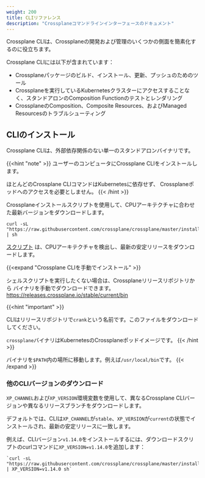```yaml
---
weight: 200
title: CLIリファレンス
description: "Crossplaneコマンドラインインターフェースのドキュメント"
---
```


Crossplane CLIは、Crossplaneの開発および管理のいくつかの側面を簡素化するのに役立ちます。

Crossplane CLIには以下が含まれています：
* Crossplaneパッケージのビルド、インストール、更新、プッシュのためのツール
* Crossplaneを実行しているKubernetesクラスターにアクセスすることなく、スタンドアロンのComposition Functionのテストとレンダリング
* CrossplaneのComposition、Composite Resources、およびManaged Resourcesのトラブルシューティング

## CLIのインストール

Crossplane CLIは、外部依存関係のない単一のスタンドアロンバイナリです。

{{<hint "note" >}}
ユーザーのコンピュータにCrossplane CLIをインストールします。

ほとんどのCrossplane CLIコマンドはKubernetesに依存せず、
Crossplaneポッドへのアクセスを必要としません。
{{< /hint >}} 

Crossplaneインストールスクリプトを使用して、CPUアーキテクチャに合わせた最新バージョンをダウンロードします。

```shell
curl -sL "https://raw.githubusercontent.com/crossplane/crossplane/master/install.sh" | sh
```

[スクリプト](https://raw.githubusercontent.com/crossplane/crossplane/master/install.sh)
は、CPUアーキテクチャを検出し、最新の安定リリースをダウンロードします。

{{<expand "Crossplane CLIを手動でインストール" >}}

シェルスクリプトを実行したくない場合は、Crossplaneリリースリポジトリから
バイナリを手動でダウンロードできます。
https://releases.crossplane.io/stable/current/bin

{{<hint "important" >}}
<!-- vale write-good.Passive = NO -->
CLIはリリースリポジトリで`crank`という名前です。このファイルをダウンロードしてください。
<!-- vale write-good.Passive = YES -->

`crossplane`バイナリはKubernetesのCrossplaneポッドイメージです。
{{< /hint >}}

バイナリを`$PATH`内の場所に移動します。例えば`/usr/local/bin`です。
{{< /expand >}}

### 他のCLIバージョンのダウンロード

`XP_CHANNEL`および`XP_VERSION`環境変数を使用して、異なるCrossplane CLIバージョンや異なるリリースブランチをダウンロードします。

デフォルトでは、CLIは`XP_CHANNEL`が`stable`、`XP_VERSION`が`current`の状態でインストールされ、最新の安定リリースに一致します。

例えば、CLIバージョン`v1.14.0`をインストールするには、ダウンロードスクリプトのcurlコマンドに`XP_VERSION=v1.14.0`を追加します：  

```
`curl -sL "https://raw.githubusercontent.com/crossplane/crossplane/master/install.sh" | XP_VERSION=v1.14.0 sh`
```
